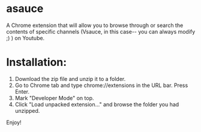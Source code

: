# asauce
A Chrome extension that will allow you to browse through or search the contents of specific channels (Vsauce, in this case-- you can always modify ;) ) on Youtube.

# Installation:
1) Download the zip file and unzip it to a folder.
2) Go to Chrome tab and type chrome://extensions in the URL bar. Press Enter.
3) Mark "Developer Mode" on top.
4) Click "Load unpacked extension..." and browse the folder you had unzipped.

Enjoy!
